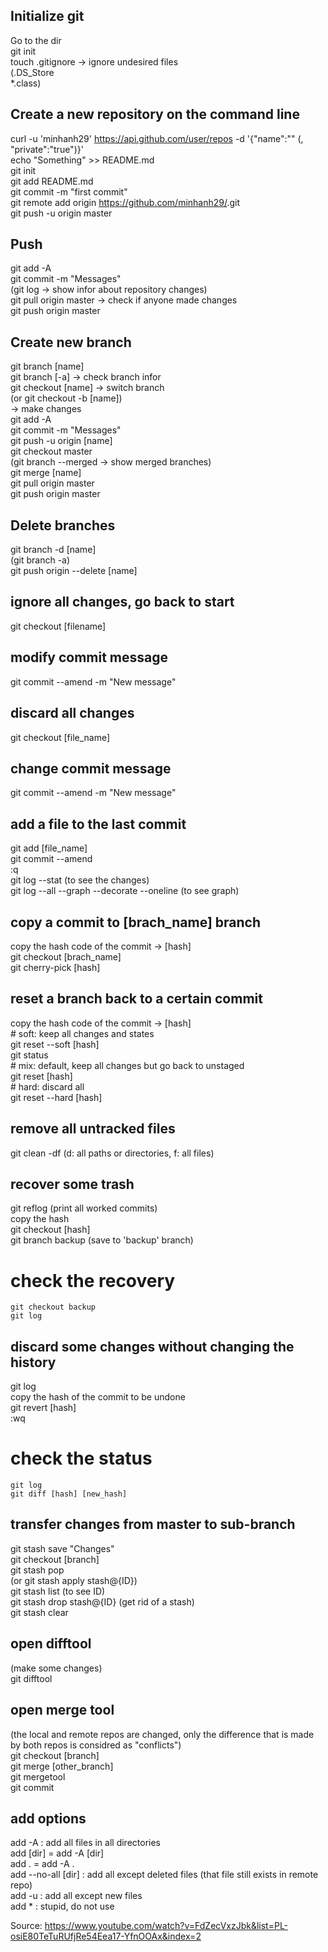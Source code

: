 ## Initialize git  
Go to the dir  
git init  
touch .gitignore  ->  ignore undesired files  
(.DS_Store  
 *.class)  
  
## Create a new repository on the command line  
curl -u 'minhanh29' https://api.github.com/user/repos -d '{"name":"<reponame>" (, "private":"true")}'  
echo "Something" >> README.md  
git init  
git add README.md  
git commit -m "first commit"  
git remote add origin https://github.com/minhanh29/<reponame>.git  
git push -u origin master  
  
  
## Push  
git add -A  
git commit -m "Messages"  
(git log -> show infor about repository changes)  
git pull origin master  -> check if anyone made changes  
git push origin master  
  
  
## Create new branch  
git branch [name]  
git branch [-a]  -> check branch infor  
git checkout [name]  -> switch branch  
(or git checkout -b [name])  
-> make changes  
git add -A  
git commit -m "Messages"  
git push -u origin [name]  
git checkout master  
(git branch --merged  ->  show merged branches)  
git merge [name]  
git pull origin master  
git push origin master  
  
  
## Delete branches  
git branch -d [name]  
(git branch -a)  
git push origin --delete [name]  
  
  
## ignore all changes, go back to start  
git checkout [filename]  
  
  
## modify commit message  
git commit --amend -m "New message"  
  
  
## discard all changes  
git checkout [file_name]  
  
  
## change commit message  
git commit --amend -m "New message"  
  
  
## add a file to the last commit  
git add [file_name]  
git commit --amend  
:q  
git log --stat (to see the changes)  
git log --all --graph --decorate --oneline (to see graph)  
  
  
## copy a commit to [brach_name] branch  
copy the hash code of the commit -> [hash]  
git checkout [brach_name]  
git cherry-pick [hash]  
  
  
## reset a branch back to a certain commit  
copy the hash code of the commit -> [hash]  
	# soft: keep all changes and states  
		git reset --soft [hash]  
		git status  
	# mix: default, keep all changes but go back to unstaged  
		git reset [hash]  
	# hard: discard all  
		git reset --hard [hash]  
  
  
## remove all untracked files  
git clean -df  (d: all paths or directories, f: all files)  
  
  
## recover some trash  
git reflog  (print all worked commits)  
copy the hash  
git checkout [hash]  
git branch backup   (save to 'backup' branch)  
# check the recovery  
	git checkout backup  
	git log  
  
  
## discard some changes without changing the history  
git log  
copy the hash of the commit to be undone  
git revert [hash]  
:wq  
# check the status  
	git log  
	git diff [hash] [new_hash]  
  
  
## transfer changes from master to sub-branch  
git stash save "Changes"  
git checkout [branch]  
git stash pop  
(or git stash apply stash@{ID})  
git stash list (to see ID)  
git stash drop stash@{ID}  (get rid of a stash)  
git stash clear  
  
  
## open difftool  
(make some changes)  
git difftool  
  
  
## open merge tool  
(the local and remote repos are changed, only the difference that is made by both repos is considred as "conflicts")  
git checkout [branch]  
git merge [other_branch]  
git mergetool  
git commit  
  
  
## add options  
add -A : add all files in all directories  
add [dir] = add -A [dir]  
add . = add -A .  
add --no-all [dir] : add all except deleted files (that file still exists in remote repo)  
add -u : add all except new files  
add * : stupid, do not use  
  
Source: https://www.youtube.com/watch?v=FdZecVxzJbk&list=PL-osiE80TeTuRUfjRe54Eea17-YfnOOAx&index=2  
